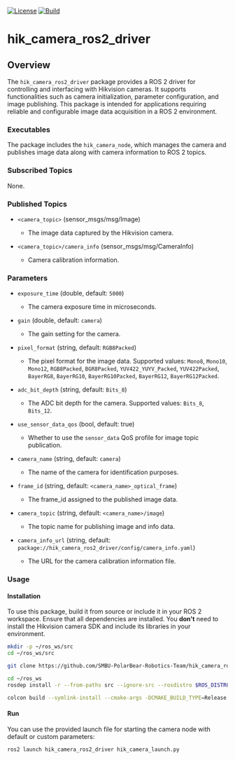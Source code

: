 [![License](https://img.shields.io/badge/License-Apache%202.0-blue.svg)](https://opensource.org/licenses/Apache-2.0)
[![Build](https://github.com/SMBU-PolarBear-Robotics-Team/hik_camera_ros2_driver/actions/workflows/ci.yml/badge.svg)](https://github.com/SMBU-PolarBear-Robotics-Team/hik_camera_ros2_driver/actions/workflows/ci.yml)

# hik_camera_ros2_driver

## Overview

The `hik_camera_ros2_driver` package provides a ROS 2 driver for controlling and interfacing with Hikvision cameras. It supports functionalities such as camera initialization, parameter configuration, and image publishing. This package is intended for applications requiring reliable and configurable image data acquisition in a ROS 2 environment.

### Executables

The package includes the `hik_camera_node`, which manages the camera and publishes image data along with camera information to ROS 2 topics.

### Subscribed Topics

None.

### Published Topics

- `<camera_topic>` (sensor_msgs/msg/Image)
  - The image data captured by the Hikvision camera.

- `<camera_topic>/camera_info` (sensor_msgs/msg/CameraInfo)
  - Camera calibration information.

### Parameters

- `exposure_time` (double, default: `5000`)
  - The camera exposure time in microseconds.

- `gain` (double, default: `camera`)
  - The gain setting for the camera.

- `pixel_format` (string, default: `RGB8Packed`)
  - The pixel format for the image data. Supported values: `Mono8`, `Mono10`, `Mono12`, `RGB8Packed`, `BGR8Packed`, `YUV422_YUYV_Packed`, `YUV422Packed`, `BayerRG8`, `BayerRG10`, `BayerRG10Packed`, `BayerRG12`, `BayerRG12Packed`.

- `adc_bit_depth` (string, default: `Bits_8`)
  - The ADC bit depth for the camera. Supported values: `Bits_8`, `Bits_12`.

- `use_sensor_data_qos` (bool, default: true)
  - Whether to use the `sensor_data` QoS profile for image topic publication.

- `camera_name` (string, default: `camera`)
  - The name of the camera for identification purposes.

- `frame_id` (string, default: `<camera_name>_optical_frame`)
  - The frame_id assigned to the published image data.

- `camera_topic` (string, default: `<camera_name>/image`)
  - The topic name for publishing image and info data.

- `camera_info_url` (string, default: `package://hik_camera_ros2_driver/config/camera_info.yaml`)
  - The URL for the camera calibration information file.

### Usage

#### Installation

To use this package, build it from source or include it in your ROS 2 workspace. Ensure that all dependencies are installed. You **don't** need to install the Hikvision camera SDK and include its libraries in your environment.

```bash
mkdir -p ~/ros_ws/src
cd ~/ros_ws/src
```

```bash
git clone https://github.com/SMBU-PolarBear-Robotics-Team/hik_camera_ros2_driver.git
```

```bash
cd ~/ros_ws
rosdep install -r --from-paths src --ignore-src --rosdistro $ROS_DISTRO -y
```

```bash
colcon build --symlink-install --cmake-args -DCMAKE_BUILD_TYPE=Release
```

#### Run

You can use the provided launch file for starting the camera node with default or custom parameters:

```bash
ros2 launch hik_camera_ros2_driver hik_camera_launch.py
```
